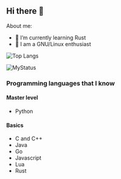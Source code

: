 ## Hi there 👋

About me:

- 🌱 I’m currently learning Rust  
- 🐧 I am a GNU/Linux enthusiast  

![Top Langs](https://github-readme-stats.vercel.app/api/top-langs/?username=SachinC-dev&theme=monokai)

![MyStatus](https://github-readme-stats.vercel.app/api?username=SachinC-dev&theme=monokai)


### Programming languages that I know
#### Master level
- Python
#### Basics
- C and C++
- Java
- Go
- Javascript
- Lua
- Rust
